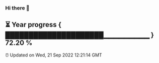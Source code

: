 ### Hi there 👋
⏳ Year progress { █████████████████████▁▁▁▁▁▁▁▁▁ } 72.20 %
---
⏰ Updated on Wed, 21 Sep 2022 12:21:14 GMT

